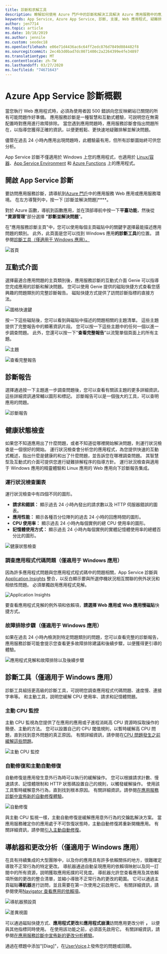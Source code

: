 ```yaml
---
title: 診斷和求解工具
description: 瞭解如何使用 Azure 門戶中的診斷和解決工具解決 Azure 應用服務中的應用問題。
keywords: App Service, Azure App Service, 診斷, 支援, Web 應用程式, 疑難排解, 自助
author: jen7714
ms.topic: article
ms.date: 10/18/2019
ms.author: jennile
ms.custom: seodec18
ms.openlocfilehash: e06e71d4436ac6c64ff2edc876d7849d084482f8
ms.sourcegitcommit: 2ec4b3d0bad7dc0071400c2a2264399e4fe34897
ms.translationtype: MT
ms.contentlocale: zh-TW
ms.lasthandoff: 03/27/2020
ms.locfileid: "74671643"
---
```

# <a name="azure-app-service-diagnostics-overview"></a>Azure App Service 診斷概觀

當您執行 Web 應用程式時，必須為使用者因 500 錯誤向您反映網站已關閉的所有可能問題作好準備。 應用服務診斷是一種智慧和互動式體驗，可説明您在無需配置時對應用進行故障排除。 當您遇到應用問題時，應用服務診斷會指出問題所在，以指導您獲得正確的資訊，以便更輕鬆、更快速地疑難排解並解決問題。

儘管在過去 24 小時內應用出現問題時，此體驗最有用，但所有診斷圖始終可供您分析。

App Service 診斷不僅適用於 Windows 上您的應用程式，也適用於 [Linux/容器](https://docs.microsoft.com/azure/app-service/containers/app-service-linux-intro)、[App Service Environment](https://docs.microsoft.com/azure/app-service/environment/intro) 和 [Azure Functions](https://docs.microsoft.com/azure/azure-functions/functions-overview) 上的應用程式。

## <a name="open-app-service-diagnostics"></a>開啟 App Service 診斷

要訪問應用服務診斷，請導航到[Azure 門戶](https://portal.azure.com)中的應用服務 Web 應用或應用服務環境。 在左方導覽列中，按一下 [診斷並解決問題]****。

對於 Azure 函數，導航到函數應用，並在頂部導航中按一下**平臺功能**，然後從 **"資源管理**"部分選擇 **"診斷並解決問題**"。

在"應用服務診斷主頁"中，您可以使用每個主頁磁貼中的關鍵字選擇最能描述應用問題的類別。 此外，此頁面是您可以找到 Windows 應用**的診斷工具**的位置。 請參閱[診斷工具（僅適用于 Windows 應用）。](#diagnostic-tools-only-for-windows-app)

![首頁](./media/app-service-diagnostics/app-service-diagnostics-homepage-1.png)

## <a name="interactive-interface"></a>互動式介面

選擇最適合應用問題的主頁類別後，應用服務診斷的互動式介面 Genie 可以指導您完成應用的診斷和解決問題。 您可以使用 Genie 提供的磁貼快捷方式查看您感興趣的問題類別的完整診斷報告。 磁貼快捷方式提供了訪問診斷指標的直接方法。

![圖格快速鍵](./media/app-service-diagnostics/tile-shortcuts-2.png)

按一下這些磁貼後，您可以看到與磁貼中描述的問題相關的主題清單。 這些主題提供了完整報告中的顯著資訊片段。 您可以按一下這些主題中的任何一個以進一步調查問題。 此外，您還可以按一下"**查看完整報告**"以流覽單個頁面上的所有主題。

![主題](./media/app-service-diagnostics/application-logs-insights-3.png)

![查看完整報告](./media/app-service-diagnostics/view-full-report-4.png)

## <a name="diagnostic-report"></a>診斷報告

選擇通過按一下主題進一步調查問題後，您可以查看有關該主題的更多詳細資訊，這些詳細資訊通常輔以圖形和標記。 診斷報告可以是一個強大的工具，可以查明應用的問題。

![診斷報告](./media/app-service-diagnostics/full-diagnostic-report-5.png)

## <a name="health-checkup"></a>健康狀態檢查

如果您不知道應用出了什麼問題，或者不知道從哪裡開始解決問題，則運行狀況檢查是一個很好的開始。 運行狀況檢查會分析您的應用程式，為您提供快速的互動式概述，指出什麼是健康的和出了什麼問題，並告訴您在哪裡調查問題。 其智慧型及互動式的介面可提供您進行疑難排解程序的指導方針。 運行狀況檢查與適用于 Windows 應用的精靈體驗和 Linux 應用的 Web 應用向下診斷報告集成。

### <a name="health-checkup-graphs"></a>運行狀況檢查圖表

運行狀況檢查中有四個不同的圖形。

- **請求和錯誤：** 顯示過去 24 小時內發出的請求數以及 HTTP 伺服器錯誤的圖表。
- **應用性能：** 顯示各種百分位陣列的過去 24 小時的回應時間的圖形。
- **CPU 使用率：** 顯示過去 24 小時內每個實例的總 CPU 使用率的圖形。  
- **記憶體使用方式：** 顯示過去 24 小時內每個實例的實體記憶體使用率的總體百分比的圖形。

![健康狀態檢查](./media/app-service-diagnostics/health-checkup-6.png)

### <a name="investigate-application-code-issues-only-for-windows-app"></a>調查應用程式代碼問題（僅適用于 Windows 應用）

因為許多應用程式問題與您應用程式程式碼中的問題相關，App Service 診斷與 [Application Insights](https://docs.microsoft.com/azure/azure-monitor/app/app-insights-overview) 整合，以反白顯示要與所選停機狀況相互關聯的例外狀況和相依性問題。 必須單獨啟用應用程式見解。

![Application Insights](./media/app-service-diagnostics/application-insights-7.png)

要查看應用程式見解的例外項和依賴項，**請選擇 Web 應用或** **Web 應用慢磁貼**快捷方式。

### <a name="troubleshooting-steps-only-for-windows-app"></a>故障排除步驟（僅適用于 Windows 應用）

如果在過去 24 小時內檢測到特定問題類別的問題，您可以查看完整的診斷報告，應用服務診斷可能會提示您查看更多故障排除建議和後續步驟，以便獲得更引導的體驗。

![應用程式見解和故障排除以及後續步驟](./media/app-service-diagnostics/troubleshooting-and-next-steps-8.png)

## <a name="diagnostic-tools-only-for-windows-app"></a>診斷工具（僅適用于 Windows 應用）

診斷工具組括更高級的診斷工具，可説明您調查應用程式代碼問題、速度慢、連接字串等。 和主動工具，説明您緩解 CPU 使用率、請求和記憶體問題。

### <a name="proactive-cpu-monitoring"></a>主動 CPU 監控

主動 CPU 監視為您提供了在應用的應用或子進程消耗高 CPU 資源時採取操作的簡便、主動的方法。 您可以設置自己的 CPU 閾值規則，以暫時緩解高 CPU 問題，直到找到意外問題的真正原因。 有關詳細資訊，請參閱在[CPU 問題發生之前緩解這些問題](https://azure.github.io/AppService/2019/10/07/Mitigate-your-CPU-problems-before-they-even-happen.html)。

![主動 CPU 監控](./media/app-service-diagnostics/proactive-cpu-monitoring-9.png)

### <a name="auto-healing-and-proactive-auto-healing"></a>自動修復和主動自動修復

自動修復是應用發生意外行為時可以執行的緩解操作。 您可以根據請求計數、慢速請求、記憶體限制和 HTTP 狀態碼設置自己的規則，以觸發緩解操作。 使用該工具暫時緩解意外行為，直到找到根本原因。 有關詳細資訊，請參閱[在應用服務診斷中宣佈新的自動修復體驗](https://azure.github.io/AppService/2018/09/10/Announcing-the-New-Auto-Healing-Experience-in-App-Service-Diagnostics.html)。

![自動修復](./media/app-service-diagnostics/auto-healing-10.png)

與主動 CPU 監視一樣，主動自動修復是緩解應用意外行為的交鑰匙解決方案。 當應用服務確定你的應用處于不可恢復狀態時，主動自動修復將重新開機應用。 有關詳細資訊，請參閱[引入主動自動修復](https://azure.github.io/AppService/2017/08/17/Introducing-Proactive-Auto-Heal.html)。

## <a name="navigator-and-change-analysis-only-for-windows-app"></a>導航器和更改分析（僅適用于 Windows 應用）

在具有持續集成的大型團隊中，以及你的應用具有許多依賴關係的地方，很難確定導致不正常行為的特定更改。 導航器通過自動呈現應用的依賴項映射以及同一訂閱中的所有資源，説明獲取應用拓撲的可見度。 導航器允許您查看應用及其依賴項所做的更改的整合清單，並縮小導致不正常行為的更改的範圍。 它可以通過主頁磁貼**導航器**進行訪問，並且需要在第一次使用之前啟用它。 有關詳細資訊，請參閱使用[Navigator 查看應用的依賴項](https://azure.github.io/AppService/2019/08/06/Bring-visibility-to-your-app-and-its-dependencies-with-Navigator.html)。

![導航器預設頁](./media/app-service-diagnostics/navigator-default-page-11.png)

![差異視圖](./media/app-service-diagnostics/diff-view-12.png)

可以通過磁貼快捷方式、**應用程式更改**和**應用程式崩潰**訪問應用更改分析 **，** 以便與其他指標同時使用。 在使用該功能之前，必須首先啟用它。 有關詳細資訊，請參閱[在應用服務診斷中宣佈新的更改分析體驗](https://azure.github.io/AppService/2019/05/07/Announcing-the-new-change-analysis-experience-in-App-Service-Diagnostics-Analysis.html)。

通過在標題中添加"[Diag]"，在[UserVoice](https://feedback.azure.com/forums/169385-web-apps)上發佈您的問題或回饋。
